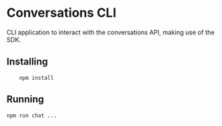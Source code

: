 # Conversations CLI

CLI application to interact with the conversations API, making use of the SDK.

## Installing

```
    npm install
```

## Running

```
npm run chat ...
```
